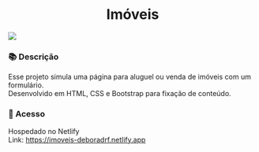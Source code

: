 <h1 align="center"> Imóveis </h1>
<img src="https://github.com/deboradrf/imoveis/assets/130398684/506fae53-8f63-41b2-bb12-60f009c718c6">

### 📚 Descrição
Esse projeto simula uma página para aluguel ou venda de imóveis com um formulário. <br>
Desenvolvido em HTML, CSS e Bootstrap para fixação de conteúdo.

### 📁 Acesso
Hospedado no Netlify <br>
Link: https://imoveis-deboradrf.netlify.app
